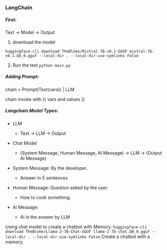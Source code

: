 ### LangChain

##### First:

Text -> Model -> Output

1) download the model 


`
huggingface-cli download TheBloke/Mistral-7B-v0.1-GGUF mistral-7b-v0.1.Q8_0.gguf --local-dir . --local-dir-use-symlinks False
`

2) Run the test
`
python main.py
`


##### Adding Prompt:

chain = Prompt(Text(vars)) | LLM 

chain invoke with ({ vars and values })


##### Langchain Model Types:
- LLM
  - Text -> LLM -> Output
- Chat Model
  - (System Message, Human Message, AI Message) -> LLM -> (Output AI Message)

- System Message: By the developer.
  - Answer in 5 sentences
- Human Message: Question asked by the user.
  - How to cook something.
- Ai Message: 
  - Ai is the answer by LLM

Using chat model to create a chatbot with Memory.
`
huggingface-cli download TheBloke/Llama-2-7B-Chat-GGUF llama-2-7b-chat.Q8_0.gguf --local-dir . --local-dir-use-symlinks False
`
Create a chatbot with a memory.
